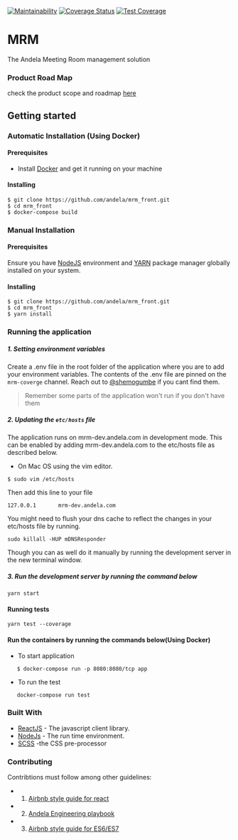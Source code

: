 [![Maintainability](https://api.codeclimate.com/v1/badges/730b5c8ecdf49b97d939/maintainability)](https://codeclimate.com/repos/5c374a9e21a6d10240009535/maintainability)
[![Coverage Status](https://coveralls.io/repos/github/andela/mrm_front/badge.svg?t=h371yr)](https://coveralls.io/github/andela/mrm_front)
[![Test Coverage](https://api.codeclimate.com/v1/badges/730b5c8ecdf49b97d939/test_coverage)](https://codeclimate.com/repos/5c374a9e21a6d10240009535/test_coverage)


# MRM
The Andela Meeting Room management solution

### Product Road Map
check the product scope and roadmap [here](https://docs.google.com/spreadsheets/d/1Uc5q1sCm4n-71K5iyiu7t5_uRKgRCqNl1nh1BZp15s4/edit#gid=0)

## Getting started


### Automatic Installation (Using Docker)

#### Prerequisites
- Install [Docker](https://docs.docker.com/docker-for-mac/install/) and get it running on your machine

#### Installing
    $ git clone https://github.com/andela/mrm_front.git
    $ cd mrm_front
    $ docker-compose build


### Manual Installation

#### Prerequisites
Ensure you have [NodeJS](https://nodejs.org/en/) environment and [YARN](https://yarnpkg.com/en/) package manager globally installed on your system.

#### Installing
    $ git clone https://github.com/andela/mrm_front.git
    $ cd mrm_front
    $ yarn install

### Running the application
##### 1. Setting environment variables
Create a .env file in the root folder of the application where you are to add your environment variables.
The contents of the .env file are pinned on the `mrm-coverge` channel. Reach out to [@shemogumbe](https://github.com/shemogumbe) if you cant find them.
> Remember some parts of the application won't run if you don't have them

##### 2. Updating the ```etc/hosts``` file
The application runs on mrm-dev.andela.com in development mode. This can be enabled by adding mrm-dev.andela.com to the etc/hosts file as described below.
- On Mac OS using the vim editor.
```
$ sudo vim /etc/hosts
```

Then add this line to your file
```
127.0.0.1		mrm-dev.andela.com
```

You might need to flush your dns cache to reflect the changes in your etc/hosts file by running.
```
sudo killall -HUP mDNSResponder
```
Though you can as well do it manually by running the development server in the new terminal window.

##### 3. Run the development server by running the command below
```
yarn start
```


#### Running tests
`yarn test --coverage`



#### Run the containers by running the commands below(Using Docker)
- To start application
```
   $ docker-compose run -p 8080:8080/tcp app
```
- To run the test
```
   docker-compose run test
```

### Built With
* [ReactJS](https://reactjs.org/) - The javascript client library.
* [NodeJs](https://nodejs.org/en/) - The run time environment.
* [SCSS](http://sass-lang.com/documentation/file.SCSS_FOR_SASS_USERS.html) -the CSS pre-processor


### Contributing
Contribtions must follow among other guidelines:

* 1. [Airbnb style guide for react](https://github.com/airbnb/javascript/tree/master/react)
* 2. [Andela Engineering playbook](https://github.com/andela/engineering-playbook)
* 3. [Airbnb style guide for ES6/ES7](https://github.com/airbnb/javascript)
